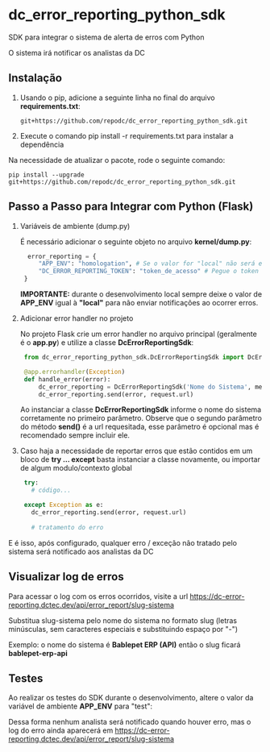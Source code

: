 # dc_error_reporting_python_sdk
SDK para integrar o sistema de alerta de erros com Python

O sistema irá notificar os analistas da DC

## Instalação

   1. Usando o pip, adicione a seguinte linha no final do arquivo **requirements.txt**:
      
      ```
      git+https://github.com/repodc/dc_error_reporting_python_sdk.git
      ```
  2. Execute o comando pip install -r requirements.txt para instalar a dependência

  Na necessidade de atualizar o pacote, rode o seguinte comando:
  
  ```
  pip install --upgrade git+https://github.com/repodc/dc_error_reporting_python_sdk.git
  ```
   

## Passo a Passo para Integrar com Python (Flask)

1. Variáveis de ambiente (dump.py)

   É necessário adicionar o seguinte objeto no arquivo **kernel/dump.py**:
   ```python
     error_reporting = {
        "APP_ENV": "homologation", # Se o valor for "local" não será enviado as notificações
        "DC_ERROR_REPORTING_TOKEN": "token_de_acesso" # Pegue o token de acesso com o staff da DC
    }
   ```

   **IMPORTANTE:** durante o desenvolvimento local sempre deixe o valor de **APP_ENV** igual à **"local"** para não enviar notificações ao ocorrer erros.
   

2. Adicionar error handler no projeto

   No projeto Flask crie um error handler no arquivo principal (geralmente é o **app.py**) e utilize a classe **DcErrorReportingSdk**:

   ```python
    from dc_error_reporting_python_sdk.DcErrorReportingSdk import DcErrorReportingSdk
   
    @app.errorhandler(Exception)
    def handle_error(error):
        dc_error_reporting = DcErrorReportingSdk('Nome do Sistema', memory.error_reporting["APP_ENV"], memory.error_reporting["DC_ERROR_REPORTING_TOKEN"])
        dc_error_reporting.send(error, request.url)
   ```

   Ao instanciar a classe **DcErrorReportingSdk** informe o nome do sistema corretamente no primeiro parâmetro.
   Observe que o segundo parâmetro do método **send()** é a url requesitada, esse parâmetro é opcional mas é recomendado sempre incluir ele.

4. Caso haja a necessidade de reportar erros que estão contidos em um bloco de **try ... except** basta instanciar a classe novamente, ou importar de algum modulo/contexto global

   ```python
    try:
      # código...

    except Exception as e:
      dc_error_reporting.send(error, request.url)
    
      # tratamento do erro
   ```


E é isso, após configurado, qualquer erro / exceção não tratado pelo sistema será notificado aos analistas da DC

## Visualizar log de erros

Para acessar o log com os erros ocorridos, visite a url https://dc-error-reporting.dctec.dev/api/error_report/slug-sistema

Substitua slug-sistema pelo nome do sistema no formato slug (letras minúsculas, sem caracteres especiais e substituindo espaço por "-")

Exemplo: o nome do sistema é **Bablepet ERP (API)** então o slug ficará **bablepet-erp-api**

## Testes

Ao realizar os testes do SDK durante o desenvolvimento, altere o valor da variável de ambiente **APP_ENV** para "test":

Dessa forma nenhum analista será notificado quando houver erro, mas o log do erro ainda aparecerá em https://dc-error-reporting.dctec.dev/api/error_report/slug-sistema
